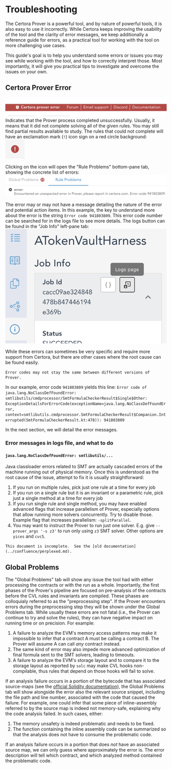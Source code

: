 Troubleshooting
===============

The Certora Prover is a powerful tool, and by nature of powerful tools,
it is also easy to use it incorrectly.
While Certora keeps improving the usability of the tool and the clarity of 
error messages, we keep additionally a reference guide for errors, 
as a practical tool for working with the tool on more challenging use cases.

This guide's goal is to help you understand some errors or issues you may see while working with the tool,
and how to correctly interpret those.
Most importantly, it will give you practical tips to investigate and overcome the issues on your own.

## Certora Prover Error
![UI presentation of Prover error](certora-prover-error.png)
Indicates that the Prover process completed unsuccessfully.
Usually, it means that it did not complete solving all of the given rules.
You may still find partial results available to study.
The rules that could not complete will have an exclamation mark (`!`) icon sign 
on a red circle background: 
![Icon for error in rule](error-in-rule.png)

Clicking on the icon will open the "Rule Problems" bottom-pane tab, showing the concrete list of errors:
![Example rule error](rule-error.png)

The error may or may not have a message detailing the nature of the error and potential action items.
In this example, the key to understand more about the error is the string `Error code 941803809`.
This error code number can be searched for in the logs file to see more details.
The logs button can be found in the "Job Info" left-pane tab:
![The logs file](logs-file.png)

While these errors can sometimes be very specific and require more support from Certora, but there are other cases where the root cause can be found easily.

```{note}
Error codes may not stay the same between different versions of Prover.
```

In our example, error code `941803809` yields this line:
`Error code of java.lang.NoClassDefFoundError: smtlibutils/cmdprocessor/SmtFormulaCheckerResult$Single$Other: ExceptionDetailsForErrorCode(exceptionName=java.lang.NoClassDefFoundError, context=smtlibutils.cmdprocessor.SmtFormulaCheckerResult$Companion.Interrupted(SmtFormulaCheckerResult.kt:478)): 941803809`

In the next section, we will detail the error messages.

### Error messages in logs file, and what to do

#### `java.lang.NoClassDefFoundError: smtlibutils/...`
Java classloader errors related to SMT are actually cascaded errors of the machine 
running out of physical memory.
Once this is understood as the root cause of the issue, attempt to fix it is usually straightforward:
1. If you run on multiple rules, pick just one rule at a time for every job
2. If you run on a single rule but it is an invariant or a parametric rule, pick just a single method at a time for every job
3. If you run single rule and single method, you may have enabled advanced flags that increase parallelism of Prover, especially options that allow running more solvers concurrently. Try to disable those. Example flag that increases parallelism: `-splitParallel`.
4. You may want to instruct the Prover to run just one solver. E.g. give `--prover_args '-s z3'` to run only using `z3` SMT solver. Other options are `yices` and `cvc5`.

```{todo}
This document is incomplete.  See the [old documentation](../confluence/perplexed.md).
```

## Global Problems
The "Global Problems" tab will show any issue the tool had with either processing the contracts or with the run as a whole. 
Importantly, the first phases of the Prover's pipeline are focused on pre-analysis of the contracts before the CVL rules and invariants are compiled. These phases are colloquialy referred to as the "preprocessing step".
If the Prover encounters errors during the preprocessing step they will be shown under the Global Problems tab.
While usually these errors are not fatal (i.e., the Prover can continue to try and solve the rules),
they can have negative impact on running time or on precision.
For example:
1. A failure to analyze the EVM's memory access patterns may make it impossible to infer that a contract A must be calling a contract B. The Prover will assume A can call _any_ contract instead.
2. The same kind of error may also impede more advanced optimization of final formula sent to the SMT solvers, leading to timeouts.
3. A failure to analyze the EVM's storage layout and to compare it to the storage layout as reported by `solc` may make CVL hooks non-compilable, thus rules that depend on those hooks will fail to solve.

If an analysis failure occurs in a portion of the bytecode that has associated source-maps (see the [official Solidity documentation](https://docs.soliditylang.org/en/develop/internals/source_mappings.html)), the Global Problems tab will show alongside the error also the relevant source snippet, including the file path and line number, associated with the code that caused the failure.
For example, one could infer that some piece of inline-assembly referred to by the source map is indeed not memory-safe, explaining why the code analysis failed.
In such cases, either:
1. The memory unsafety is indeed problematic and needs to be fixed.
2. The function containing the inline assembly code can be summarized so that the analysis does not have to consume the problematic code.

If an analysis failure occurs in a portion that does _not_ have an associated source map, we can only guess where approximately the error is. The error description will tell which contract, and which analyzed method contained the problematic code.